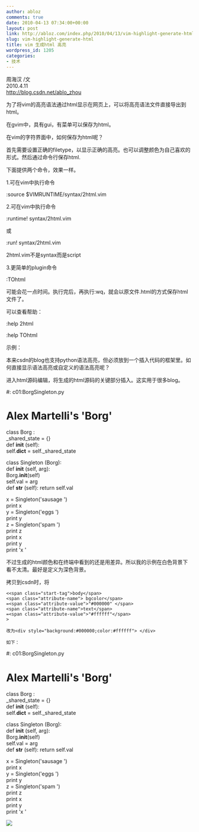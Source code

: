 ```yaml
---
author: abloz
comments: true
date: 2010-04-13 07:34:00+00:00
layout: post
link: http://abloz.com/index.php/2010/04/13/vim-highlight-generate-html/
slug: vim-highlight-generate-html
title: vim 生成html 高亮
wordpress_id: 1205
categories:
- 技术
---
```


周海汉 /文  
2010.4.11  
http://blog.csdn.net/ablo_zhou

为了将vim的高亮语法通过html显示在网页上，可以将高亮语法文件直接导出到html。

在gvim中，具有gui，有菜单可以保存为html。

在vim的字符界面中，如何保存为html呢？

首先需要设置正确的filetype，以显示正确的高亮。也可以调整颜色为自己喜欢的形式。然后通过命令行保存html.

下面提供两个命令，效果一样。

1.可在vim中执行命令

:source $VIMRUNTIME/syntax/2html.vim

2.可在vim中执行命令

:runtime! syntax/2html.vim

或

:run! syntax/2html.vim

2html.vim不是syntax而是script

3.更简单的plugin命令

:TOhtml

可能会花一点时间。执行完后，再执行:wq，就会以原文件.html的方式保存html文件了。

可以查看帮助：

:help 2html

:help TOhtml

示例：

本来csdn的blog也支持python语法高亮，但必须放到一个插入代码的框架里。如何直接显示语法高亮或自定义的语法高亮呢？

进入html源码编辑，将生成的html源码的关键部分插入。这实用于很多blog。

#: c01:BorgSingleton.py    
# Alex Martelli's 'Borg'    
  
class   Borg  :  
_shared_state = {}  
def   __init__  (self):  
self.__dict__ = self._shared_state  
  
class   Singleton  (Borg):  
def   __init__  (self, arg):  
Borg.__init__(self)  
self.val = arg  
def   __str__  (self): return   self.val  
  
x = Singleton('sausage  ')  
print   x  
y = Singleton('eggs  ')  
print   y  
z = Singleton('spam  ')  
print   z  
print   x  
print   y  
print   'x  '  
  
 

不过生成的html颜色和在终端中看到的还是用差异。所以我的示例在白色背景下看不太清。最好是定义为深色背景。

拷贝到csdn时，将
    
    <<span class="start-tag">body</span>
    <span class="attribute-name"> bgcolor</span>
    =<span class="attribute-value">"#000000" </span>
    <span class="attribute-name">text</span>
    =<span class="attribute-value">"#ffffff"</span>
    >
    
    改为<div style="background:#000000;color:#ffffff"> </div>
    
    如下：
    
    
    
    

#: c01:BorgSingleton.py    
# Alex Martelli's 'Borg'    
  
class   Borg  :  
_shared_state = {}  
def   __init__  (self):  
self.__dict__ = self._shared_state  
  
class   Singleton  (Borg):  
def   __init__  (self, arg):  
Borg.__init__(self)  
self.val = arg  
def   __str__  (self): return   self.val  
  
x = Singleton('sausage  ')  
print   x  
y = Singleton('eggs  ')  
print   y  
z = Singleton('spam  ')  
print   z  
print   x  
print   y  
print   'x  '  
  
 

					  
  


![](http://img.zemanta.com/pixy.gif?x-id=5f11777f-7cc5-8066-8af7-a09733635e2e)
